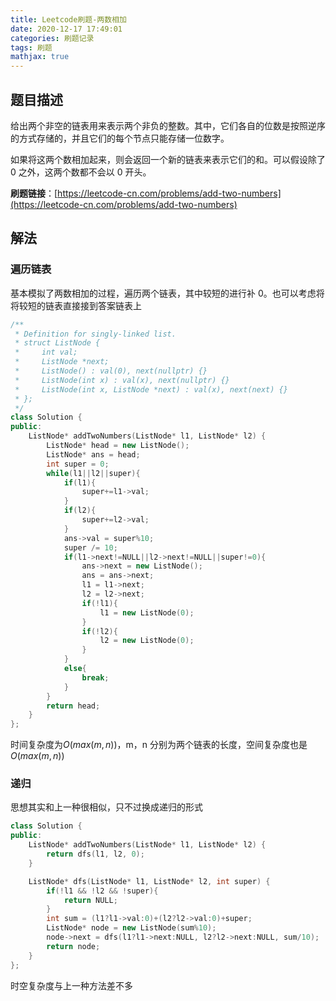 ```yaml
---
title: Leetcode刷题-两数相加
date: 2020-12-17 17:49:01
categories: 刷题记录
tags: 刷题
mathjax: true
---
```


## 题目描述

给出两个非空的链表用来表示两个非负的整数。其中，它们各自的位数是按照逆序的方式存储的，并且它们的每个节点只能存储一位数字。

如果将这两个数相加起来，则会返回一个新的链表来表示它们的和。可以假设除了 0 之外，这两个数都不会以 0 开头。

**刷题链接**：[https://leetcode-cn.com/problems/add-two-numbers](https://leetcode-cn.com/problems/add-two-numbers)

<!--more-->

## 解法

### 遍历链表

基本模拟了两数相加的过程，遍历两个链表，其中较短的进行补 0。也可以考虑将将较短的链表直接接到答案链表上

```C++
/**
 * Definition for singly-linked list.
 * struct ListNode {
 *     int val;
 *     ListNode *next;
 *     ListNode() : val(0), next(nullptr) {}
 *     ListNode(int x) : val(x), next(nullptr) {}
 *     ListNode(int x, ListNode *next) : val(x), next(next) {}
 * };
 */
class Solution {
public:
    ListNode* addTwoNumbers(ListNode* l1, ListNode* l2) {
        ListNode* head = new ListNode();
        ListNode* ans = head;
        int super = 0;
        while(l1||l2||super){
            if(l1){
                super+=l1->val;
            }
            if(l2){
                super+=l2->val;
            }
            ans->val = super%10;
            super /= 10;
            if(l1->next!=NULL||l2->next!=NULL||super!=0){
                ans->next = new ListNode();
                ans = ans->next;
                l1 = l1->next;
                l2 = l2->next;
                if(!l1){
                    l1 = new ListNode(0);
                }
                if(!l2){
                    l2 = new ListNode(0);
                }
            }
            else{
                break;
            }
        }
        return head;
    }
};
```

时间复杂度为$O(max(m,n))$，m，n 分别为两个链表的长度，空间复杂度也是$O(max(m,n))$

### 递归

思想其实和上一种很相似，只不过换成递归的形式

```C++
class Solution {
public:
    ListNode* addTwoNumbers(ListNode* l1, ListNode* l2) {
        return dfs(l1, l2, 0);
    }

    ListNode* dfs(ListNode* l1, ListNode* l2, int super) {
        if(!l1 && !l2 && !super){
            return NULL;
        }
        int sum = (l1?l1->val:0)+(l2?l2->val:0)+super;
        ListNode* node = new ListNode(sum%10);
        node->next = dfs(l1?l1->next:NULL, l2?l2->next:NULL, sum/10);
        return node;
    }
};
```

时空复杂度与上一种方法差不多
